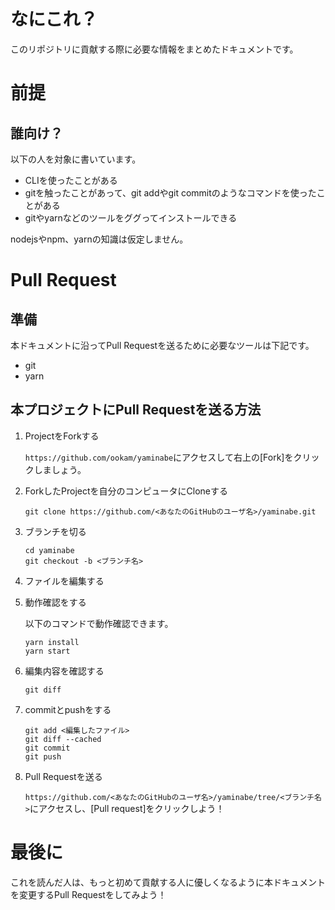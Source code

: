 # なにこれ？
このリポジトリに貢献する際に必要な情報をまとめたドキュメントです。

# 前提
## 誰向け？
以下の人を対象に書いています。

* CLIを使ったことがある
* gitを触ったことがあって、git addやgit commitのようなコマンドを使ったことがある
* gitやyarnなどのツールをググってインストールできる

nodejsやnpm、yarnの知識は仮定しません。

# Pull Request
## 準備
本ドキュメントに沿ってPull Requestを送るために必要なツールは下記です。
* git
* yarn

## 本プロジェクトにPull Requestを送る方法
1. ProjectをForkする

    `https://github.com/ookam/yaminabe`にアクセスして右上の[Fork]をクリックしましょう。

2. ForkしたProjectを自分のコンピュータにCloneする
    ```
    git clone https://github.com/<あなたのGitHubのユーザ名>/yaminabe.git
    ```

3. ブランチを切る
    ```
    cd yaminabe
    git checkout -b <ブランチ名>
    ```

4. ファイルを編集する

5. 動作確認をする

    以下のコマンドで動作確認できます。
    ```
    yarn install
    yarn start
    ```

6. 編集内容を確認する

    ```
    git diff
    ```

7. commitとpushをする
    ```
    git add <編集したファイル>
    git diff --cached
    git commit
    git push
    ```

8. Pull Requestを送る

    `https://github.com/<あなたのGitHubのユーザ名>/yaminabe/tree/<ブランチ名>`にアクセスし、[Pull request]をクリックしよう！

# 最後に
これを読んだ人は、もっと初めて貢献する人に優しくなるように本ドキュメントを変更するPull Requestをしてみよう！
